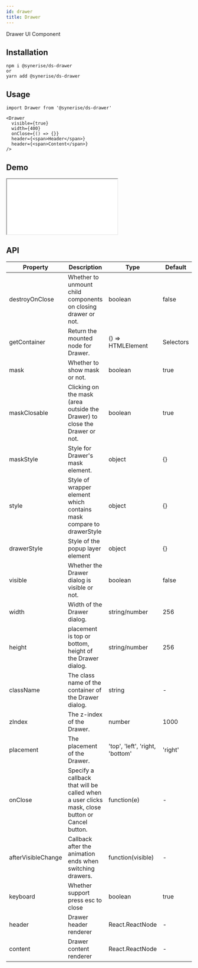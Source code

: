 ```yaml
---
id: drawer
title: Drawer
---
```


Drawer UI Component

## Installation

```
npm i @synerise/ds-drawer
or
yarn add @synerise/ds-drawer
```

## Usage

```
import Drawer from '@synerise/ds-drawer'

<Drawer
  visible={true}
  width={400}
  onClose={() => {}}
  header={<span>Header</span>}
  header={<span>Content</span>}
/>

```

## Demo

<iframe src="/storybook-static/iframe.html?id=components-drawer--default"></iframe>

## API

| Property           | Description                                                                                    | Type                            | Default   |
| ------------------ | ---------------------------------------------------------------------------------------------- | ------------------------------- | --------- |
| destroyOnClose     | Whether to unmount child components on closing drawer or not.                                  | boolean                         | false     |
| getContainer       | Return the mounted node for Drawer.                                                            | () => HTMLElement               | Selectors |
| mask               | Whether to show mask or not.                                                                   | boolean                         | true      |
| maskClosable       | Clicking on the mask (area outside the Drawer) to close the Drawer or not.                     | boolean                         | true      |
| maskStyle          | Style for Drawer's mask element.                                                               | object                          | {}        |
| style              | Style of wrapper element which contains mask compare to drawerStyle                            | object                          | {}        |
| drawerStyle        | Style of the popup layer element                                                               | object                          | {}        |
| visible            | Whether the Drawer dialog is visible or not.                                                   | boolean                         | false     |
| width              | Width of the Drawer dialog.                                                                    | string/number                   | 256       |
| height             | placement is top or bottom, height of the Drawer dialog.                                       | string/number                   | 256       |
| className          | The class name of the container of the Drawer dialog.                                          | string                          | -         |
| zIndex             | The z-index of the Drawer.                                                                     | number                          | 1000      |
| placement          | The placement of the Drawer.                                                                   | 'top', 'left', 'right, 'bottom' | 'right'   |
| onClose            | Specify a callback that will be called when a user clicks mask, close button or Cancel button. | function(e)                     | -         |
| afterVisibleChange | Callback after the animation ends when switching drawers.                                      | function(visible)               | -         |
| keyboard           | Whether support press esc to close                                                             | boolean                         | true      |
| header             | Drawer header renderer                                                                         | React.ReactNode                 | -         |
| content            | Drawer content renderer                                                                        | React.ReactNode                 | -         |
